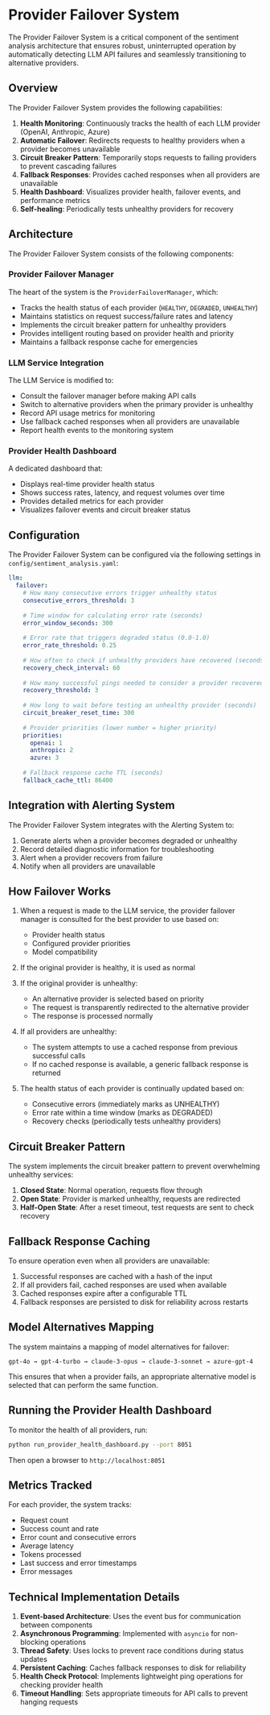 # Provider Failover System

The Provider Failover System is a critical component of the sentiment analysis architecture that ensures robust, uninterrupted operation by automatically detecting LLM API failures and seamlessly transitioning to alternative providers.

## Overview

The Provider Failover System provides the following capabilities:

1. **Health Monitoring**: Continuously tracks the health of each LLM provider (OpenAI, Anthropic, Azure)
2. **Automatic Failover**: Redirects requests to healthy providers when a provider becomes unavailable
3. **Circuit Breaker Pattern**: Temporarily stops requests to failing providers to prevent cascading failures
4. **Fallback Responses**: Provides cached responses when all providers are unavailable
5. **Health Dashboard**: Visualizes provider health, failover events, and performance metrics
6. **Self-healing**: Periodically tests unhealthy providers for recovery

## Architecture

The Provider Failover System consists of the following components:

### Provider Failover Manager

The heart of the system is the `ProviderFailoverManager`, which:

- Tracks the health status of each provider (`HEALTHY`, `DEGRADED`, `UNHEALTHY`)
- Maintains statistics on request success/failure rates and latency
- Implements the circuit breaker pattern for unhealthy providers
- Provides intelligent routing based on provider health and priority
- Maintains a fallback response cache for emergencies

### LLM Service Integration

The LLM Service is modified to:

- Consult the failover manager before making API calls
- Switch to alternative providers when the primary provider is unhealthy
- Record API usage metrics for monitoring
- Use fallback cached responses when all providers are unavailable
- Report health events to the monitoring system

### Provider Health Dashboard

A dedicated dashboard that:

- Displays real-time provider health status
- Shows success rates, latency, and request volumes over time
- Provides detailed metrics for each provider
- Visualizes failover events and circuit breaker status

## Configuration

The Provider Failover System can be configured via the following settings in `config/sentiment_analysis.yaml`:

```yaml
llm:
  failover:
    # How many consecutive errors trigger unhealthy status
    consecutive_errors_threshold: 3
    
    # Time window for calculating error rate (seconds)
    error_window_seconds: 300
    
    # Error rate that triggers degraded status (0.0-1.0)
    error_rate_threshold: 0.25
    
    # How often to check if unhealthy providers have recovered (seconds)
    recovery_check_interval: 60
    
    # How many successful pings needed to consider a provider recovered
    recovery_threshold: 3
    
    # How long to wait before testing an unhealthy provider (seconds)
    circuit_breaker_reset_time: 300
    
    # Provider priorities (lower number = higher priority)
    priorities:
      openai: 1
      anthropic: 2
      azure: 3
      
    # Fallback response cache TTL (seconds)
    fallback_cache_ttl: 86400
```

## Integration with Alerting System

The Provider Failover System integrates with the Alerting System to:

1. Generate alerts when a provider becomes degraded or unhealthy
2. Record detailed diagnostic information for troubleshooting
3. Alert when a provider recovers from failure
4. Notify when all providers are unavailable

## How Failover Works

1. When a request is made to the LLM service, the provider failover manager is consulted for the best provider to use based on:
   - Provider health status
   - Configured provider priorities
   - Model compatibility

2. If the original provider is healthy, it is used as normal

3. If the original provider is unhealthy:
   - An alternative provider is selected based on priority
   - The request is transparently redirected to the alternative provider
   - The response is processed normally

4. If all providers are unhealthy:
   - The system attempts to use a cached response from previous successful calls
   - If no cached response is available, a generic fallback response is returned

5. The health status of each provider is continually updated based on:
   - Consecutive errors (immediately marks as UNHEALTHY)
   - Error rate within a time window (marks as DEGRADED)
   - Recovery checks (periodically tests unhealthy providers)

## Circuit Breaker Pattern

The system implements the circuit breaker pattern to prevent overwhelming unhealthy services:

1. **Closed State**: Normal operation, requests flow through
2. **Open State**: Provider is marked unhealthy, requests are redirected
3. **Half-Open State**: After a reset timeout, test requests are sent to check recovery

## Fallback Response Caching

To ensure operation even when all providers are unavailable:

1. Successful responses are cached with a hash of the input
2. If all providers fail, cached responses are used when available
3. Cached responses expire after a configurable TTL
4. Fallback responses are persisted to disk for reliability across restarts

## Model Alternatives Mapping

The system maintains a mapping of model alternatives for failover:

```
gpt-4o → gpt-4-turbo → claude-3-opus → claude-3-sonnet → azure-gpt-4
```

This ensures that when a provider fails, an appropriate alternative model is selected that can perform the same function.

## Running the Provider Health Dashboard

To monitor the health of all providers, run:

```bash
python run_provider_health_dashboard.py --port 8051
```

Then open a browser to `http://localhost:8051`

## Metrics Tracked

For each provider, the system tracks:

- Request count
- Success count and rate
- Error count and consecutive errors
- Average latency
- Tokens processed
- Last success and error timestamps
- Error messages

## Technical Implementation Details

1. **Event-based Architecture**: Uses the event bus for communication between components
2. **Asynchronous Programming**: Implemented with `asyncio` for non-blocking operations
3. **Thread Safety**: Uses locks to prevent race conditions during status updates
4. **Persistent Caching**: Caches fallback responses to disk for reliability
5. **Health Check Protocol**: Implements lightweight ping operations for checking provider health
6. **Timeout Handling**: Sets appropriate timeouts for API calls to prevent hanging requests